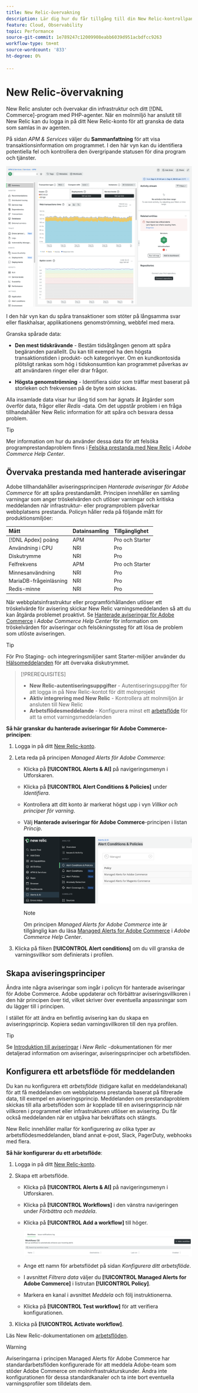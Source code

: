```yaml
---
title: New Relic-övervakning
description: Lär dig hur du får tillgång till din New Relic-kontrollpanel och analyserar data från din Adobe Commerce i molninfrastrukturprojekt.
feature: Cloud, Observability
topic: Performance
source-git-commit: 1e789247c12009908eabb6039d951acbdfcc9263
workflow-type: tm+mt
source-wordcount: '833'
ht-degree: 0%

---
```


# New Relic-övervakning

New Relic ansluter och övervakar din infrastruktur och ditt [!DNL Commerce]-program med PHP-agenter. När en molnmiljö har anslutit till New Relic kan du logga in på ditt New Relic-konto för att granska de data som samlas in av agenten.

På sidan _APM &amp; Services_ väljer du **Sammanfattning** för att visa transaktionsinformation om programmet. I den här vyn kan du identifiera potentiella fel och kontrollera den övergripande statusen för dina program och tjänster.

![New Relic-översiktssida för molnprojekt](../../assets/new-relic/dashboard.png)

I den här vyn kan du spåra transaktioner som stöter på långsamma svar eller flaskhalsar, applikationens genomströmning, webbfel med mera.

Granska spårade data:

- **Den mest tidskrävande** - Bestäm tidsåtgången genom att spåra begäranden parallellt. Du kan till exempel ha den högsta transaktionstiden i produkt- och kategorivyer. Om en kundkontosida plötsligt rankas som hög i tidskonsumtion kan programmet påverkas av att användaren ringer eller drar frågor.

- **Högsta genomströmning** - Identifiera sidor som träffar mest baserat på storleken och frekvensen på de byte som skickas.

Alla insamlade data visar hur lång tid som har ägnats åt åtgärder som överför data, frågor eller _Redis_ -data. Om det uppstår problem i en fråga tillhandahåller New Relic information för att spåra och besvara dessa problem.

>[!TIP]
>
>Mer information om hur du använder dessa data för att felsöka programprestandaproblem finns i [Felsöka prestanda med New Relic](https://experienceleague.adobe.com/docs/commerce-knowledge-base/kb/troubleshooting/miscellaneous/troubleshoot-performance-using-new-relic-on-magento-commerce.html?lang=sv-SE) i _Adobe Commerce Help Center_.

## Övervaka prestanda med hanterade aviseringar

Adobe tillhandahåller aviseringsprincipen _Hanterade aviseringar för Adobe Commerce_ för att spåra prestandamått. Principen innehåller en samling varningar som anger tröskelvärden och utlöser varningar och kritiska meddelanden när infrastruktur- eller programproblem påverkar webbplatsens prestanda. Policyn håller reda på följande mått för produktionsmiljöer:

| Mått | Datainsamling | Tillgänglighet |
|:-------------------|:----------------|:----------------|
| [!DNL Apdex] poäng | APM | Pro och Starter |
| Användning i CPU | NRI | Pro |
| Diskutrymme | NRI | Pro |
| Felfrekvens | APM | Pro och Starter |
| Minnesanvändning | NRI | Pro |
| MariaDB-frågeinläsning | NRI | Pro |
| Redis-minne | NRI | Pro |

När webbplatsinfrastruktur eller programförhållanden utlöser ett tröskelvärde för avisering skickar New Relic varningsmeddelanden så att du kan åtgärda problemet proaktivt. Se [Hanterade aviseringar för Adobe Commerce](https://experienceleague.adobe.com/docs/commerce-knowledge-base/kb/support-tools/managed-alerts/managed-alerts-for-magento-commerce.html?lang=sv-SE) i _Adobe Commerce Help Center_ för information om tröskelvärden för aviseringar och felsökningssteg för att lösa de problem som utlöste aviseringen.

>[!TIP]
>
>För Pro Staging- och integreringsmiljöer samt Starter-miljöer använder du [Hälsomeddelanden](../integrations/health-notifications.md) för att övervaka diskutrymmet.

>[!PREREQUISITES]
>
>- **New Relic-autentiseringsuppgifter** - Autentiseringsuppgifter för att logga in på New Relic-kontot för ditt molnprojekt
>- **Aktiv integrering med New Relic** - Kontrollera att molnmiljön är ansluten till New Relic
>- **Arbetsflödesmeddelande** - Konfigurera minst ett [arbetsflöde](#set-up-a-workflow-for-notifications) för att ta emot varningsmeddelanden

**Så här granskar du hanterade aviseringar för Adobe Commerce-principen**:

1. Logga in på ditt [New Relic-konto](https://login.newrelic.com/login).

1. Leta reda på principen _Managed Alerts för Adobe Commerce_:

   - Klicka på **[!UICONTROL Alerts & AI]** på navigeringsmenyn i Utforskaren.

   - Klicka på **[!UICONTROL Alert Conditions & Policies]** under _Identifiera_.

   - Kontrollera att ditt konto är markerat högst upp i vyn _Villkor och principer för varning_.

   - Välj **Hanterade aviseringar för Adobe Commerce**-principen i listan _Princip_.

     ![Genererade aviseringsprinciper](../../assets/new-relic/managed-alerts-policy.png)

     >[!NOTE]
     >
     >Om principen _Managed Alerts for Adobe Commerce_ inte är tillgänglig kan du läsa [Managed Alerts for Adobe Commerce](https://experienceleague.adobe.com/docs/commerce-knowledge-base/kb/support-tools/managed-alerts/managed-alerts-for-magento-commerce.html?lang=sv-SE) i _Adobe Commerce Help Center_.

1. Klicka på fliken **[!UICONTROL Alert conditions]** om du vill granska de varningsvillkor som definierats i profilen.

## Skapa aviseringsprinciper

Ändra inte några aviseringar som ingår i policyn för hanterade aviseringar för Adobe Commerce. Adobe uppdaterar och förbättrar aviseringsvillkoren i den här principen över tid, vilket skriver över eventuella anpassningar som du lägger till i principen.

I stället för att ändra en befintlig avisering kan du skapa en aviseringsprincip. Kopiera sedan varningsvillkoren till den nya profilen.

>[!TIP]
>
>Se [Introduktion till aviseringar](https://docs.newrelic.com/docs/alerts/overview/) i _New Relic_ -dokumentationen för mer detaljerad information om aviseringar, aviseringsprinciper och arbetsflöden.

## Konfigurera ett arbetsflöde för meddelanden

Du kan nu konfigurera ett _arbetsflöde_ (tidigare kallat en meddelandekanal) för att få meddelanden om webbplatsens prestanda baserat på filtrerade data, till exempel en aviseringsprincip. Meddelanden om prestandaproblem skickas till alla arbetsflöden som är kopplade till en aviseringsprincip när villkoren i programmet eller infrastrukturen utlöser en avisering. Du får också meddelanden när en utgåva har bekräftats och stängts.

New Relic innehåller mallar för konfigurering av olika typer av arbetsflödesmeddelanden, bland annat e-post, Slack, PagerDuty, webhooks med flera.

**Så här konfigurerar du ett arbetsflöde**:

1. Logga in på ditt [New Relic-konto](https://login.newrelic.com/login).

1. Skapa ett arbetsflöde.

   - Klicka på **[!UICONTROL Alerts & AI]** på navigeringsmenyn i Utforskaren.

   - Klicka på **[!UICONTROL Workflows]** i den vänstra navigeringen under _Förbättra och meddela_.

   - Klicka på **[!UICONTROL Add a workflow]** till höger.

     ![New Relic lägger till ett arbetsflöde](../../assets/new-relic/add-a-workflow.png)

   - Ange ett namn för arbetsflödet på sidan _Konfigurera ditt arbetsflöde_.

   - I avsnittet _Filtrera data_ väljer du **[!UICONTROL Managed Alerts for Adobe Commerce]** i listrutan **[!UICONTROL Policy]**.

   - Markera en kanal i avsnittet _Meddela_ och följ instruktionerna.

   - Klicka på **[!UICONTROL Test workflow]** för att verifiera konfigurationen.

1. Klicka på **[!UICONTROL Activate workflow]**.

Läs New Relic-dokumentationen om [arbetsflöden](https://docs.newrelic.com/docs/alerts-applied-intelligence/applied-intelligence/incident-workflows/incident-workflows/).

>[!WARNING]
>
>Aviseringarna i principen Managed Alerts för Adobe Commerce har standardarbetsflöden konfigurerade för att meddela Adobe-team som stöder Adobe Commerce om molninfrastrukturskunder. Ändra inte konfigurationen för dessa standardkanaler och ta inte bort eventuella varningsprofiler som tilldelats dem.
